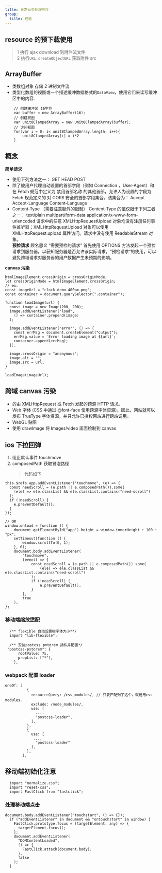 ```yaml
---
title: 日常业务处理相关
group:
  title: 经验
---
```


## resource 的预下载使用

> 1 执行 ajax download 到附件流文件 <br /> 2 执行`URL.createObjectURL` 获取附件 src

## ArrayBuffer

- 类数组对象 存储 2 进制文件流
- 类型化数组的视图或一个描述缓冲数据格式的`DataView`，使用它们来读写缓冲区中的内容.

```
    // 创建缓冲区 16字节
    var buffer = new ArrayBuffer(16);
    // 创建视图
    var unit8ClampedArray = new Unit8ClampedArray(buffer);
    // 访问视图
    for(var i = 0; i< unit8ClampedArray.length; i++){
        unit8ClampedArray[i] = i*2
    }
```

## 概念

**简单请求**

- 使用下列方法之一： GET HEAD POST
- 除了被用户代理自动设置的首部字段（例如 Connection ，User-Agent）和在 Fetch 规范中定义为 禁用首部名称 的其他首部，允许人为设置的字段为 Fetch 规范定义的 对 CORS 安全的首部字段集合。该集合为： Accept Accept-Language Content-Language
- Content-Type （需要注意额外的限制） Content-Type 的值仅限于下列三者之一： text/plain multipart/form-data application/x-www-form-urlencoded 请求中的任意 XMLHttpRequestUpload 对象均没有注册任何事件监听器；XMLHttpRequestUpload 对象可以使用 XMLHttpRequest.upload 属性访问。请求中没有使用 ReadableStream 对象。 <br /> **预检请求** 顾名思义 “需要预检的请求” 首先使用 OPTIONS 方法发起一个预检请求到服务器，以获知服务器是否允许该实际请求。"预检请求“的使用，可以避免跨域请求对服务器的用户数据产生未预期的影响。

**canvas 污染**

```
htmlImageElement.crossOrigin = crossOriginMode;
let crossOriginMode = htmlImageElement.crossOrigin;
// ex:
const imageUrl = "clock-demo-400px.png";
const container = document.querySelector(".container");

function loadImage(url) {
  const image = new Image(200, 200);
  image.addEventListener("load",
    () => container.prepend(image)
  );

  image.addEventListener("error", () => {
    const errMsg = document.createElement("output");
    errMsg.value = `Error loading image at ${url}`;
    container.append(errMsg);
  });

  image.crossOrigin = "anonymous";
  image.alt = "";
  image.src = url;
}

loadImage(imageUrl);

```

## 跨域 canvas 污染

- 的由 XMLHttpRequest 或 Fetch 发起的跨源 HTTP 请求。
- Web 字体 (CSS 中通过 @font-face 使用跨源字体资源)，因此，网站就可以发布 TrueType 字体资源，并只允许已授权网站进行跨站调用。
- WebGL 贴图
- 使用 drawImage 将 Images/video 画面绘制到 canvas

## ios 下拉回弹

1. 阻止默认事件 touchmove
2. composedPath 获取冒泡路径
   > 代码如下

```
this.$refs.app.addEventListener("touchmove", (e) => {
  const needScroll = (e.path || e.composedPath()).some(
    (ele) => ele.classList && ele.classList.contains("need-scroll")
  );
  if (!needScroll) {
    e.preventDefault();
  }
});

// OR
window.οnlοad = function () {
    document.getElementById("app").height = window.innerHeight + 100 + "px";
    setTimeout(function () {
        window.scrollTo(0, 1);
    }, 0);
    document.body.addEventListener(
        "touchmove",
        (event) => {
            const needScroll = (e.path || e.composedPath()).some(
                (ele) => ele.classList && ele.classList.contains("need-scroll")
            );
            if (!needScroll) {
                e.preventDefault();
            }
        },
        true
    );
};
```

### 移动端缩放适配

```
  /** flexible 自动设置根字体大小**/
  import "lib-flexible";
```

```
  /** 安装postcss pxtorem 插件并配置*/
 "postcss-pxtorem": {
      rootValue: 75,
      propList: ["*"],
    },
```

### webpack 配置 loader

```
oneOf: [
          {
            resourceQuery: /css_modules/, // 只要匹配到了这个，就是用css modules，
            exclude: /node_modules/,
            use: [
              ....
              "postcss-loader",
            ],
          },
          {
            use: [
             ...,
              "postcss-loader"
            ],
          },
        ],

```

## 移动端初始化注意

```
  import "normalize.css";
  import "reset-css";
  import FastClick from "fastclick";
```

### 处理移动端点击

```
document.body.addEventListener("touchstart", () => {});
  if ("addEventListener" in document && "ontouchstart" in window) {
    FastClick.prototype.focus = (targetElement: any) => {
      targetElement.focus();
    };
    document.addEventListener(
      "DOMContentLoaded",
      () => {
        FastClick.attach(document.body);
      },
      false
    );
  }
```
